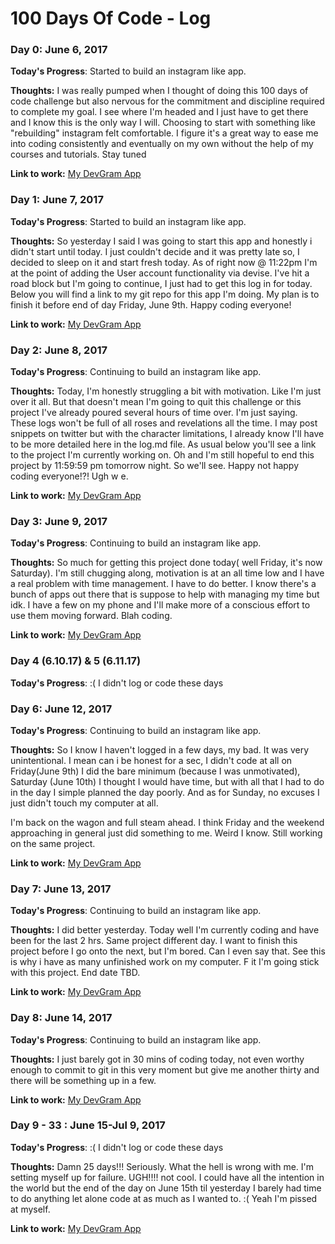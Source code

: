 # 100 Days Of Code - Log

### Day 0: June 6, 2017
<!-- ##### (delete me or comment me out) -->

**Today's Progress**: Started to build an instagram like app.

**Thoughts:** I was really pumped when I thought of doing this 100 days of code challenge but also nervous for the commitment and discipline required to complete my goal. I see where I'm headed and I just have to get there and I know this is the only way I will. Choosing to start with something like "rebuilding" instagram felt comfortable. I figure it's a great way to ease me into coding consistently and eventually on my own without the help of my courses and tutorials. Stay tuned

**Link to work:** [My DevGram App](https://github.com/caydn/devgram)

### Day 1: June 7, 2017
<!-- ##### (delete me or comment me out) -->

**Today's Progress**: Started to build an instagram like app.

**Thoughts:** So yesterday I said I was going to start this app and honestly i didn't start until today. I just couldn't decide and it was pretty late so, I decided to sleep on it and start fresh today. As of right now @ 11:22pm I'm at the point of adding the User account functionality via devise. I've hit a road block but I'm going to continue, I just had to get this log in for today. Below you will find a link to my git repo for this app I'm doing. My plan is to finish it before end of day Friday, June 9th. Happy coding everyone!

**Link to work:** [My DevGram App](https://github.com/caydn/devgram)

### Day 2: June 8, 2017
<!-- ##### (delete me or comment me out) -->

**Today's Progress**: Continuing to build an instagram like app.

**Thoughts:** Today, I'm honestly struggling a bit with motivation. Like I'm just over it all. But that doesn't mean I'm going to quit this challenge or this project I've already poured several hours of time over. I'm just saying. These logs won't be full of all roses and revelations all the time. I may post snippets on twitter but with the character limitations, I already know I'll have to be more detailed here in the log.md file. As usual below you'll see a link to the project I'm currently working on. Oh and I'm still hopeful to end this project by 11:59:59 pm tomorrow night. So we'll see. Happy not happy coding everyone!?! Ugh w e.

**Link to work:** [My DevGram App](https://github.com/caydn/devgram)

### Day 3: June 9, 2017
<!-- ##### (delete me or comment me out) -->

**Today's Progress**: Continuing to build an instagram like app.

**Thoughts:** So much for getting this project done today( well Friday, it's now Saturday). I'm still chugging along, motivation is at an all time low and I have a real problem with time management. I have to do better. I know there's a bunch of apps out there that is suppose to help with managing my time but idk. I have a few on my phone and I'll make more of a conscious effort to use them moving forward. Blah coding.

**Link to work:** [My DevGram App](https://github.com/caydn/devgram)

###  Day 4 (6.10.17) & 5 (6.11.17)

**Today's Progress**: :( I didn't log or code these days

### Day 6: June 12, 2017
<!-- ##### (delete me or comment me out) -->

**Today's Progress**: Continuing to build an instagram like app.

**Thoughts:** So I know I haven't logged in a few days, my bad. It was very unintentional. I mean can i be honest for a sec, I didn't code at all on Friday(June 9th) I did the bare minimum (because I was unmotivated), Saturday (June 10th) I thought I would have time, but with all that I had to do in the day I simple planned the day poorly. And as for Sunday, no excuses I just didn't touch my computer at all.

I'm back on the wagon and full steam ahead. I think Friday and the weekend approaching in general just did something to me. Weird I know. Still working on the same project.

**Link to work:** [My DevGram App](https://github.com/caydn/devgram)

### Day 7: June 13, 2017
<!-- ##### (delete me or comment me out) -->

**Today's Progress**: Continuing to build an instagram like app.

**Thoughts:** I did better yesterday. Today well I'm currently coding and have been for the last 2 hrs. Same project different day. I want to finish this project before I go onto the next, but I'm bored. Can I even say that. See this is why i have as many unfinished work on my computer. F it I'm going stick with this project. End date TBD.

**Link to work:** [My DevGram App](https://github.com/caydn/devgram)

### Day 8: June 14, 2017
<!-- ##### (delete me or comment me out) -->

**Today's Progress**: Continuing to build an instagram like app.

**Thoughts:** I just barely got in 30 mins of coding today, not even worthy enough to commit to git in this very moment but give me another thirty and there will be something up in a few.

**Link to work:** [My DevGram App](https://github.com/caydn/devgram)

### Day 9 - 33  : June 15-Jul 9, 2017
<!-- ##### (delete me or comment me out) -->

**Today's Progress**: :( I didn't log or code these days

**Thoughts:** Damn 25 days!!! Seriously. What the hell is wrong with me. I'm setting myself up for failure. UGH!!!! not cool. I could have all the intention in the world but the end of the day on June 15th til yesterday I barely had time to do anything let alone code at as much as I wanted to. :( Yeah I'm pissed at myself.

**Link to work:** [My DevGram App](https://github.com/caydn/devgram)

<!-- ### Day 0: February 30, 2016 (Example 2)
##### (delete me or comment me out)

**Today's Progress**: Fixed CSS, worked on canvas functionality for the app.

**Thoughts**: I really struggled with CSS, but, overall, I feel like I am slowly getting better at it. Canvas is still new for me, but I managed to figure out some basic functionality.

**Link(s) to work**: [Calculator App](http://www.example.com) -->


<!-- ### Day 1: June 27, Monday

**Today's Progress**: I've gone through many exercises on FreeCodeCamp.

**Thoughts** I've recently started coding, and it's a great feeling when I finally solve an algorithm challenge after a lot of attempts and hours spent.

**Link(s) to work**
1. [Find the Longest Word in a String](https://www.freecodecamp.com/challenges/find-the-longest-word-in-a-string)
2. [Title Case a Sentence](https://www.freecodecamp.com/challenges/title-case-a-sentence) -->
